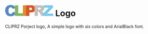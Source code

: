 <img src="https://github.com/Cliprz/Logo/blob/master/logo.png" alt="CLIPRZ"> Logo
====

CLIPRZ Porject logo, A simple logo with six colors and ArialBlack font.
